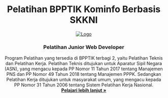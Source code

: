 <h1 align="center">Pelatihan BPPTIK Kominfo Berbasis SKKNI</h1>
<p align="center">	
 <a href="https://bpptik.kominfo.go.id/">
  <img src="https://bpptik.kominfo.go.id/wp-content/uploads/2017/02/xlogo_web_bpptik-2.png.pagespeed.ic.LN1vMmwdNB.webp" alt="Logo" width="auto" height="auto">
</a>
<h3 align="center">Pelatihan Junior Web Developer</h3>
<p align="center">
 Program Pelatihan yang tersedia di BPPTIK terbagi 2, yaitu Pelatihan Teknis dan Pelatihan Kerja. Pelatihan Teknis ditujukan untuk Aparatur Sipil Negara (ASN), yang mengacu kepada PP Nomor 11 Tahun 2017 tentang Manajemen PNS dan PP Nomor 49 Tahun 2018 tentang Manajemen PPPK. Sedangkan Pelatihan Kerja ditujukan untuk masyarakat umum, yang mengacu kepada PP Nomor 31 Tahun 2006 tentang Sistem Pelatihan Kerja Nasional. 
 <br />
 <a href="https://bpptik.kominfo.go.id/sertifikasi/"><strong>Pelajari lebih lanjut »</strong></a>
</p>
</p>